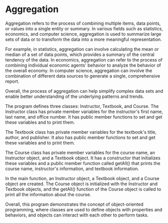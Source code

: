 # Aggregation
 Aggregation refers to the process of combining multiple items, data points, or values into a single entity or summary. In various fields such as statistics, economics, and computer science, aggregation is used to summarize large sets of data or to transform the data into a more meaningful representation.

For example, in statistics, aggregation can involve calculating the mean or median of a set of data points, which provides a summary of the central tendency of the data. In economics, aggregation can refer to the process of combining individual economic agents' behavior to analyze the behavior of the overall economy. In computer science, aggregation can involve the combination of different data sources to generate a single, comprehensive report.

Overall, the process of aggregation can help simplify complex data sets and enable better understanding of the underlying patterns and trends.

The program defines three classes: Instructor, Textbook, and Course. The Instructor class has private member variables for the instructor's first name, last name, and office number. It has public member functions to set and get these variables and to print them.

The Textbook class has private member variables for the textbook's title, author, and publisher. It also has public member functions to set and get these variables and to print them.

The Course class has private member variables for the course name, an Instructor object, and a Textbook object. It has a constructor that initializes these variables and a public member function called getAll() that prints the course name, instructor's information, and textbook information.

In the main function, an Instructor object, a Textbook object, and a Course object are created. The Course object is initialized with the Instructor and Textbook objects, and the getAll() function of the Course object is called to print all the information about the course.

Overall, this program demonstrates the concept of object-oriented programming, where classes are used to define objects with properties and behaviors, and objects can interact with each other to perform tasks.
